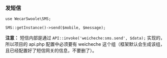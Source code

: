 ### 发短信

```
use WecarSwoole\SMS;

SMS::getInstance()->send($mobile, $message);
```

**注意：** 短信内部是通过 `API::invoke('weicheche:sms.send', $data);` 实现的，所以项目的 api.php 配置中必须要有 weicheche 这个组（框架默认会生成该组，且已经配置好了短信网关的信息，不要删了）。
